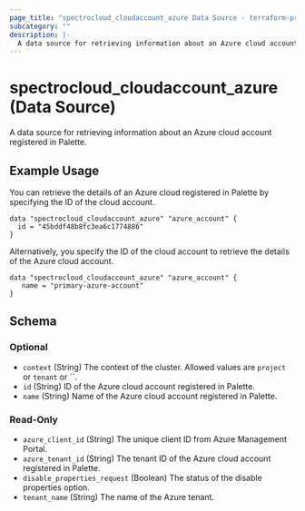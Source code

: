 ```yaml
---
page_title: "spectrocloud_cloudaccount_azure Data Source - terraform-provider-spectrocloud"
subcategory: ""
description: |-
  A data source for retrieving information about an Azure cloud account registered in Palette.
---
```


# spectrocloud_cloudaccount_azure (Data Source)

  A data source for retrieving information about an Azure cloud account registered in Palette.

## Example Usage


You can retrieve the details of an Azure cloud registered in Palette by specifying the ID of the cloud account.

```hcl
data "spectrocloud_cloudaccount_azure" "azure_account" {
  id = "45bddf48b8fc3ea6c1774886"
}
```

Alternatively, you specify the ID of the cloud account to retrieve the details of the Azure cloud account.

```hcl
data "spectrocloud_cloudaccount_azure" "azure_account" {
   name = "primary-azure-account"
}
```

<!-- schema generated by tfplugindocs -->
## Schema

### Optional

- `context` (String) The context of the cluster. Allowed values are `project` or `tenant` or ``.
- `id` (String) ID of the Azure cloud account registered in Palette.
- `name` (String) Name of the Azure cloud account registered in Palette.

### Read-Only

- `azure_client_id` (String) The unique client ID from Azure Management Portal.
- `azure_tenant_id` (String) The tenant ID of the Azure cloud account registered in Palette.
- `disable_properties_request` (Boolean) The status of the disable properties option.
- `tenant_name` (String) The name of the Azure tenant.